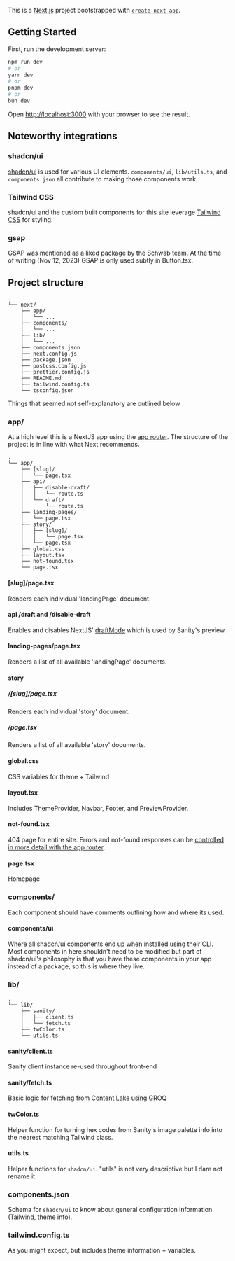 This is a [Next.js](https://nextjs.org/) project bootstrapped with [`create-next-app`](https://github.com/vercel/next.js/tree/canary/packages/create-next-app).

## Getting Started

First, run the development server:

```bash
npm run dev
# or
yarn dev
# or
pnpm dev
# or
bun dev
```

Open [http://localhost:3000](http://localhost:3000) with your browser to see the result.

## Noteworthy integrations

### shadcn/ui

[shadcn/ui](https://ui.shadcn.com/) is used for various UI elements. `components/ui`, `lib/utils.ts`, and `components.json` all contribute to making those components work.

### Tailwind CSS

shadcn/ui and the custom built components for this site leverage [Tailwind CSS](https://tailwindcss.com/) for styling.

### gsap

GSAP was mentioned as a liked package by the Schwab team. At the time of writing (Nov 12, 2023) GSAP is only used subtly in Button.tsx.

## Project structure

```
.
└── next/
    ├── app/
    │   └── ...
    ├── components/
    │   └── ...
    ├── lib/
    │   └── ...
    ├── components.json
    ├── next.config.js
    ├── package.json
    ├── postcss.config.js
    ├── prettier.config.js
    ├── README.md
    ├── tailwind.config.ts
    └── tsconfig.json
```

Things that seemed not self-explanatory are outlined below

### app/

At a high level this is a NextJS app using the [app router](https://nextjs.org/docs/getting-started/project-structure). The structure of the project is in line with what Next recommends.

```
.
└── app/
    ├── [slug]/
    │   └── page.tsx
    ├── api/
    │   ├── disable-draft/
    │   │   └── route.ts
    │   └── draft/
    │       └── route.ts
    ├── landing-pages/
    │   └── page.tsx
    ├── story/
    │   ├── [slug]/
    │   │   └── page.tsx
    │   └── page.tsx
    ├── global.css
    ├── layout.tsx
    ├── not-found.tsx
    └── page.tsx
```

#### [slug]/page.tsx

Renders each individual 'landingPage' document.

#### api /draft and /disable-draft

Enables and disables NextJS' [draftMode](https://nextjs.org/docs/app/building-your-application/configuring/draft-mode) which is used by Sanity's preview.

#### landing-pages/page.tsx

Renders a list of all available 'landingPage' documents.

#### story

##### /[slug]/page.tsx

Renders each individual 'story' document.

##### /page.tsx

Renders a list of all available 'story' documents.

#### global.css

CSS variables for theme + Tailwind

#### layout.tsx

Includes ThemeProvider, Navbar, Footer, and PreviewProvider.

#### not-found.tsx

404 page for entire site. Errors and not-found responses can be [controlled in more detail with the app router](https://nextjs.org/docs/app/building-your-application/routing/error-handling).

#### page.tsx

Homepage

### components/

Each component should have comments outlining how and where its used.

#### components/ui

Where all shadcn/ui components end up when installed using their CLI. Most components in here shouldn't need to be modified but part of shadcn/ui's philosophy is that you have these components in your app instead of a package, so this is where they live.

### lib/

```
.
└── lib/
    ├── sanity/
    │   ├── client.ts
    │   └── fetch.ts
    ├── twColor.ts
    └── utils.ts
```

#### sanity/client.ts

Sanity client instance re-used throughout front-end

#### sanity/fetch.ts

Basic logic for fetching from Content Lake using GROQ

#### twColor.ts

Helper function for turning hex codes from Sanity's image palette info into the nearest matching Tailwind class.

#### utils.ts

Helper functions for `shadcn/ui`. "utils" is not very descriptive but I dare not rename it.

### components.json

Schema for `shadcn/ui` to know about general configuration information (Tailwind, theme info).

### tailwind.config.ts

As you might expect, but includes theme information + variables.
